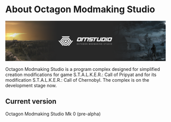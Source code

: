 # About Octagon Modmaking Studio

![Octagon Studio](.github/github_banner.png)

Octagon Modmaking Studio is a program complex designed for simplified creation modifications for game S.T.A.L.K.E.R.: Call of Pripyat and for its modification S.T.A.L.K.E.R.: Call of Chernobyl. The complex is on the development stage now.

## Current version

Octagon Modmaking Studio Mk 0 (pre-alpha)

